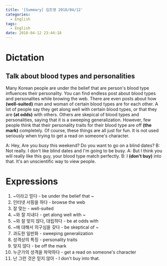 ```yaml
---
title: '[Summary] 입트영 2018/04/12'
categories:
  - English
tags:
  - English
date: 2018-04-12 23:44:18
---
```


# Dictation
## Talk about blood types and personalities

Many Korean people are under the belief that are person's blood type influences their personality. You can find endless post about blood types and personalites while browing the web. There are even posts about how **(well-suited)** man and woman of certain blood types are for each other. A lot of people say they get along well with certain blood types, or that they are **(at odds)** with others. Others are skepical of blood types and personalities, saying that it is a sweeping generalization. However, few people think that their personality traits for their blood type are off **(the mark)** completely. Of course, these things are all just for fun. It is not used seriously when trying to get a read on someone's character.

A: Hey, Are you busy this weekend? Do you want to go on a blind dates?
B: Not really. I don't like blind dates and I'm going to be busy.
A: But I think you will really like this guy, your blood type match perfectly.
B: I **(don't buy)** into that. It's an unscientific way to view people.

# Expressions
1. ~이라고 믿다 - be under the belief that ~
1. 인터넷 서핑을 하다 - browse the web
1. 잘 맞는 - well-suited
1. ~와 잘 지내다 - get along well with ~
1. ~와 잘 맞지 않다, 대립하다 - be at odds with
1. ~에 대해서 의구심을 갖다 - be skeptical of ~
1. 과도한 일반화 - sweeping generalization
1. 성격상의 특징 - personality traits
1. 맞지 않다 - be off the mark
1. 누군가의 성격을 파악하다 - get a read on someone's character
1. 난 그런 것은 믿지 않아 - I don't buy into that.